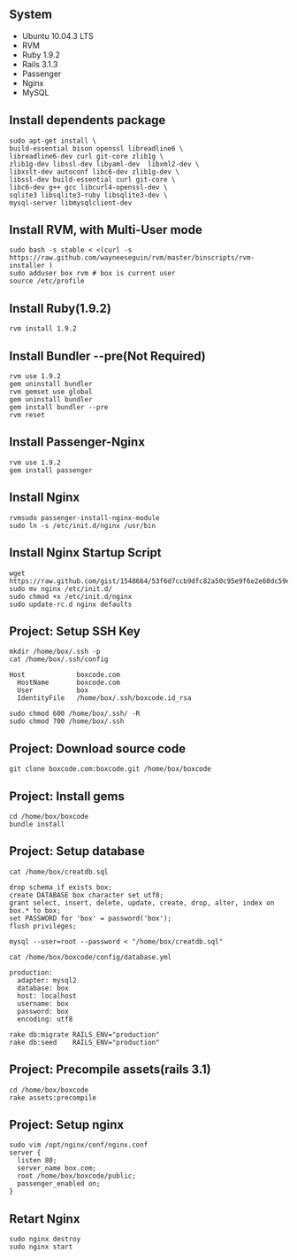 System
------------------------

* Ubuntu 10.04.3 LTS
* RVM
* Ruby 1.9.2
* Rails 3.1.3
* Passenger
* Nginx
* MySQL

Install dependents package
------------------------

    sudo apt-get install \
    build-essential bison openssl libreadline6 \
    libreadline6-dev curl git-core zlib1g \
    zlib1g-dev libssl-dev libyaml-dev  libxml2-dev \
    libxslt-dev autoconf libc6-dev zlib1g-dev \
    libssl-dev build-essential curl git-core \
    libc6-dev g++ gcc libcurl4-openssl-dev \
    sqlite3 libsqlite3-ruby libsqlite3-dev \
    mysql-server libmysqlclient-dev

Install RVM, with Multi-User mode
------------------------

    sudo bash -s stable < <(curl -s https://raw.github.com/wayneeseguin/rvm/master/binscripts/rvm-installer )
    sudo adduser box rvm # box is current user
    source /etc/profile

Install Ruby(1.9.2)
------------------------

    rvm install 1.9.2

Install Bundler --pre(Not Required)
------------------------

    rvm use 1.9.2
    gem uninstall bundler
    rvm gemset use global
    gem uninstall bundler
    gem install bundler --pre
    rvm reset

Install Passenger-Nginx
------------------------

    rvm use 1.9.2
    gem install passenger

Install Nginx
------------------------

    rvmsudo passenger-install-nginx-module
    sudo ln -s /etc/init.d/nginx /usr/bin

Install Nginx Startup Script
------------------------

    wget https://raw.github.com/gist/1548664/53f6d7ccb9dfc82a50c95e9f6e2e60dc59e4c2fb/nginx
    sudo mv nginx /etc/init.d/
    sudo chmod +x /etc/init.d/nginx
    sudo update-rc.d nginx defaults

Project: Setup SSH Key
------------------------

    mkdir /home/box/.ssh -p
    cat /home/box/.ssh/config

    Host             boxcode.com
      HostName       boxcode.com
      User           box
      IdentityFile   /home/box/.ssh/boxcode.id_rsa

    sudo chmod 600 /home/box/.ssh/ -R
    sudo chmod 700 /home/box/.ssh

Project: Download source code
------------------------

    git clone boxcode.com:boxcode.git /home/box/boxcode

Project: Install gems 
------------------------

    cd /home/box/boxcode
    bundle install

Project: Setup database
------------------------

    cat /home/box/creatdb.sql

    drop schema if exists box;
    create DATABASE box character set utf8;
    grant select, insert, delete, update, create, drop, alter, index on box.* to box;
    set PASSWORD for 'box' = password('box');
    flush privileges;

    mysql --user=root --password < "/home/box/creatdb.sql"

    cat /home/box/boxcode/config/database.yml

    production:
      adapter: mysql2
      database: box
      host: localhost
      username: box
      password: box
      encoding: utf8

    rake db:migrate RAILS_ENV="production"
    rake db:seed    RAILS_ENV="production"

Project: Precompile assets(rails 3.1)
------------------------

    cd /home/box/boxcode
    rake assets:precompile

Project: Setup nginx
------------------------

    sudo vim /opt/nginx/conf/nginx.conf
    server {
      listen 80;
      server_name box.com;
      root /home/box/boxcode/public;
      passenger_enabled on;
    }

Retart Nginx
------------------------

    sudo nginx destroy
    sudo nginx start






